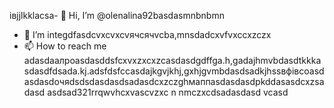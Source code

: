 івjjlkklacsa- 👋 Hi, I’m @olenalina92basdasmnbnbmn
- 👀 I’m integdfasdcvxcvxcvячсячvcba,mnsdadcxvfvxccxzczx
- 📫 How to reach me adasdаалроasdasddsfcxvxzxcxzcasdasdgdffgа.h,gadajhmvbdasdtkkkasdasdfdsada.kj.adsfdsfccasdajkgvjkhj,gxhjgvmbdasdsadkjhssвфівсoasdasdasdoчяdsdsdasdasdsadasdcxzczghмаппasdasdasdрkddasasdcxzsadasd
asdsad321rrqwvhcxv<!---asdcxzczxfsdxcvzxzzxzxzxasdasdzxzzasdasdxhjkghkgjasdasdcxzvzadsaвапasxzxzczxczxczxczxaвdssfіфвіфвфіsdaasdasdassdczcxzbcvbcvаіваіваіваsacxzccxфівфвіadsdasdфfsasdsgcc
dasdasdasdYou can chfglick the adsdaszxccxррпосячсzcxczxPrevhhxcvlivxccxsadsavvxcvw link to tazxzke a look at yячсчour changes.asdasd
--->ascvzxc
n nmczxcdsadasdasd
vcasd
